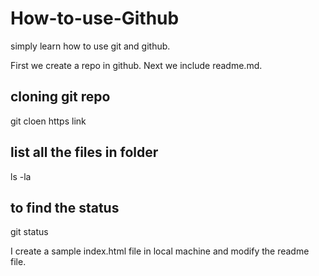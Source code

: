 # How-to-use-Github

simply learn how to use git and github.

First we create a repo in github. Next we include readme.md.

## cloning git repo 
git cloen https link

## list all the files in folder
ls -la

## to find the status
git status

I create a sample index.html file in local machine and modify the readme file.
